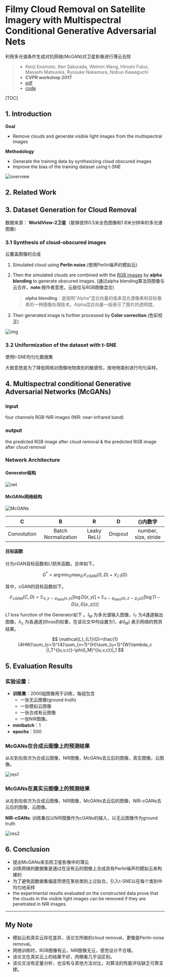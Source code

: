 # Filmy Cloud Removal on Satellite Imagery with Multispectral Conditional Generative Adversarial Nets 

利用多光谱条件生成对抗网络(McGAN)对卫星影像进行薄云去除

> - Kenji Enomoto, Ken Sakurada, Weimin Wang, Hiroshi Fukui, Masashi Matsuoka,
>   Ryosuke Nakamura, Nobuo Kawaguchi
> - **CVPR workshop 2017**
> - [pdf](https://arxiv.org/abs/1710.04835)
> - [code](https://github.com/enomotokenji/mcgan-cvprw2017-pytorch)

[TOC]

## 1. Introduction

**Goal**

- Remove clouds and generate visible light images from the multispectral images 

**Methodology**

- Generate the training data by synthesizing cloud obscured images 
- Improve the bias of the training dataset using t-SNE 

![overview](./overview.png)

## 2. Related Work

## 3. Dataset Generation for Cloud Removal 

数据来源： **WorldView-2卫星**（能够提供0.5米全色图像和1.8米分辨率的多光谱图像）

### 3.1 Synthesis of cloud-obscured images 

云覆盖图像的合成

1. Simulated cloud using **Perlin noise**.(使用Perlin噪声的模拟云)

2. Then the simulated clouds are combined with the <u>RGB images</u> by **alpha blending** to generate obscured images. (通过alpha blending算法将图像与云合并，**note**:按作者意思，云层仅与RGB图像混合) 

   > **alpha blending**：是按照“Alpha”混合向量的值来混合源像素和目标像素的一种图像处理技术。Alpha混合向量一般表示了图片的透明度。

3. Then generated image is further processed by **Color correction**.(色彩校正)

![img](./synthsis.png)

### 3.2 Uniformization of the dataset with t-SNE 

使用t-SNE均匀化数据集

大致意思是为了降低网络对图像地物类别的敏感性，按地物类别进行均匀采样。

## 4. Multispectral conditional Generative Adversarial Networks (McGANs) 

### input
four channels RGB-NIR images (NIR: near-infrared band)

### output
the predicted RGB image after cloud removal  & the predicted RGB image after cloud removal 

### Network Architecture

#### Generator结构

![net](./net.png)

#### McGANs网络结构

![McGANs](./net_McGANs.png)

|      C      |          B          |     R      |    D    |       ()内数字       |
| :---------: | :-----------------: | :--------: | :-----: | :------------------: |
| Convolution | Batch Normalization | Leaky ReLU | Dropout | number, size, stride |

#### 目标函数

分为cGAN目标函数和L1损失函数。总体如下。

$$
G^*=\arg{\min_G{\max_D{\mathcal{L}_{cGAN}(G,D)}}}+\mathcal{L}_{L1}(G)
$$

其中，cGAN的目标函数如下。

$$
\mathcal{L}_{cGAN}(C,D)=\mathbb{E}_{x,y\sim p_{data}(x,y)}[\log{D(x,y)}]+\mathbb{E}_{x\sim p_{data}(x),z\sim p_{z}(z)}[\log(1-D(x,G(x,z)))]
$$

L1 loss function of the Generator如下 。$I_M$ 为多光谱输入图像，$I_T$ 为4通道输出图像，$\lambda_c$ 为各通道对loss的权重，在该论文中均设置为1，$\phi(I_M)$ 表示网络的预测结果。

$$
\mathcal{L}_{L1}(G)=\frac{1}{4HW}\sum_{c=1}^{4}\sum_{v=1}^{H}\sum_{u=1}^{W}\lambda_c |I_T^{(u,v,c)}-\phi(I_M)^{(u,v,c)}|_1
$$

## 5. Evaluation Results 

### 实验设置：

- **训练集**：2000组图像用于训练，每组包含
  - 一张无云图像(ground truth)
  - 一张模拟云图像
  - 一张合成有云图像
  - 一张NIR图像。
- **minibatch**：1
- **epochs**：500

### McGANs在合成云图像上的预测结果

从左到右依次为合成云图像，NIR图像，McGANs去云后的图像，真实图像，云图像。

![res1](res1.png)

### McGANs在真实云图像上的预测结果

从左到右依次为合成云图像，NIR图像，McGANs去云后的图像，NIR-cGANs去云后的图像，云图像。

**NIR-cGANs**: 训练集仅以NIR图像作为cGANs的输入，以无云图像作为ground truth

![res2](res2.png)

## 6. Conclusion 

- 提出McGANs来去除卫星影像中的薄云
- 训练网络的数据集是通过在没有云的图像上合成具有Perlin噪声的模拟云来构建的
- 为了避免因数据集偏差而使在某些类别上过拟合，引入t-SNE以在每个类别中均匀地采样
- the experimental results evaluated on the constructed data prove that the clouds in the visible light images can be removed if they are penetrated in NIR images. 

---

## My Note

- 模拟云和真实云存在差异，该论文所做的cloud removal，更像是Perlin noise removal。
- 网络训练时，RGB图像有云，NIR图像无云，感觉设计不合理。
- 该论文在真实云上的结果不好，肉眼看几乎没区别。
- 该论文没有定量分析，也没有与其他方法对比，对算法的性能评估缺乏可靠支撑。

